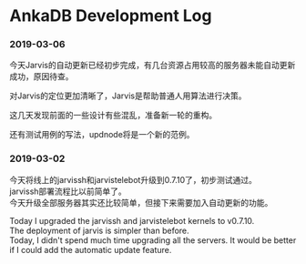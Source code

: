 # AnkaDB Development Log

### 2019-03-06

今天Jarvis的自动更新已经初步完成，有几台资源占用较高的服务器未能自动更新成功，原因待查。

对Jarvis的定位更加清晰了，Jarvis是帮助普通人用算法进行决策。

这几天发现前面的一些设计有些混乱，准备新一轮的重构。

还有测试用例的写法，updnode将是一个新的范例。

### 2019-03-02

今天将线上的jarvissh和jarvistelebot升级到0.7.10了，初步测试通过。  
jarvissh部署流程比以前简单了。  
今天升级全部服务器其实还比较简单，但接下来需要加入自动更新的功能。

Today I upgraded the jarvissh and jarvistelebot kernels to v0.7.10.  
The deployment of jarvis is simpler than before.  
Today, I didn't spend much time upgrading all the servers. It would be better if I could add the automatic update feature.